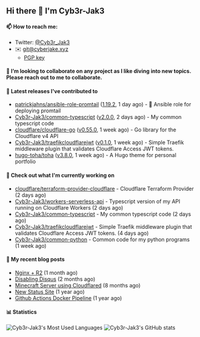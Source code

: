 ## Hi there 👋 I'm Cyb3r-Jak3

#### 📫 How to reach me:
  - Twitter: [@Cyb3r_Jak3](https://twitter.com/Cyb3r_Jak3)
  - ✉️ git@cyberjake.xyz
    - [PGP key](https://gist.githubusercontent.com/Cyb3r-Jak3/d1068b61b50239b171faf018a0269f67/raw/b876db002e6b0630795382c0b9134771ffa5fe3a/cyb3rjak3@pm.me.asc)


#### 👯 I’m looking to collaborate on any project as I like diving into new topics. Please reach out to me to collaborate.


#### 🔭 Latest releases I've contributed to

- [patrickjahns/ansible-role-promtail](https://github.com/patrickjahns/ansible-role-promtail) ([1.19.2](https://github.com/patrickjahns/ansible-role-promtail/releases/tag/1.19.2), 1 day ago) - 🔧 Ansible role for deploying promtail
- [Cyb3r-Jak3/common-typescript](https://github.com/Cyb3r-Jak3/common-typescript) ([v2.0.0](https://github.com/Cyb3r-Jak3/common-typescript/releases/tag/v2.0.0), 2 days ago) - My common typescript code
- [cloudflare/cloudflare-go](https://github.com/cloudflare/cloudflare-go) ([v0.55.0](https://github.com/cloudflare/cloudflare-go/releases/tag/v0.55.0), 1 week ago) - Go library for the Cloudflare v4 API
- [Cyb3r-Jak3/traefikcloudflarejwt](https://github.com/Cyb3r-Jak3/traefikcloudflarejwt) ([v0.1.0](https://github.com/Cyb3r-Jak3/traefikcloudflarejwt/releases/tag/v0.1.0), 1 week ago) - Simple Traefik middleware plugin that validates Cloudflare Access JWT tokens.
- [hugo-toha/toha](https://github.com/hugo-toha/toha) ([v3.8.0](https://github.com/hugo-toha/toha/releases/tag/v3.8.0), 1 week ago) - A Hugo theme for personal portfolio

#### 👷 Check out what I'm currently working on

- [cloudflare/terraform-provider-cloudflare](https://github.com/cloudflare/terraform-provider-cloudflare) - Cloudflare Terraform Provider (2 days ago)
- [Cyb3r-Jak3/workers-serverless-api](https://github.com/Cyb3r-Jak3/workers-serverless-api) - Typescript version of my API running on Cloudflare Workers (2 days ago)
- [Cyb3r-Jak3/common-typescript](https://github.com/Cyb3r-Jak3/common-typescript) - My common typescript code (2 days ago)
- [Cyb3r-Jak3/traefikcloudflarejwt](https://github.com/Cyb3r-Jak3/traefikcloudflarejwt) - Simple Traefik middleware plugin that validates Cloudflare Access JWT tokens. (4 days ago)
- [Cyb3r-Jak3/common-python](https://github.com/Cyb3r-Jak3/common-python) - Common code for my python programs (1 week ago)

#### 📜 My recent blog posts

- [Nginx &#43; R2](https://blog.cyberjake.xyz/Nginx-Proxy-R2/) (1 month ago)
- [Disabling Disqus](https://blog.cyberjake.xyz/Disabling-Disqus/) (2 months ago)
- [Minecraft Server using Cloudflared](https://blog.cyberjake.xyz/Cloudflared-Minecraft/) (8 months ago)
- [New Status Site](https://blog.cyberjake.xyz/New-Status-Site/) (1 year ago)
- [Github Actions Docker Pipeline](https://blog.cyberjake.xyz/Github-Action-Docker/) (1 year ago)


#### 📊 Statistics
![Cyb3r-Jak3's Most Used Languages](https://github-readme-stats.vercel.app/api/top-langs/?username=Cyb3r-Jak3&theme=cobalt&hide=css,html,scss)
![Cyb3r-Jak3's GitHub stats](https://github-readme-stats.vercel.app/api?username=Cyb3r-Jak3&count_private=true&show_icons=true&theme=cobalt&line_height=40)
